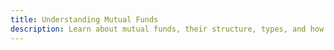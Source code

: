 ```yaml
---
title: Understanding Mutual Funds
description: Learn about mutual funds, their structure, types, and how they pool money from multiple investors. Understand the advantages, risks, and how professional fund managers invest your money.
---
```

